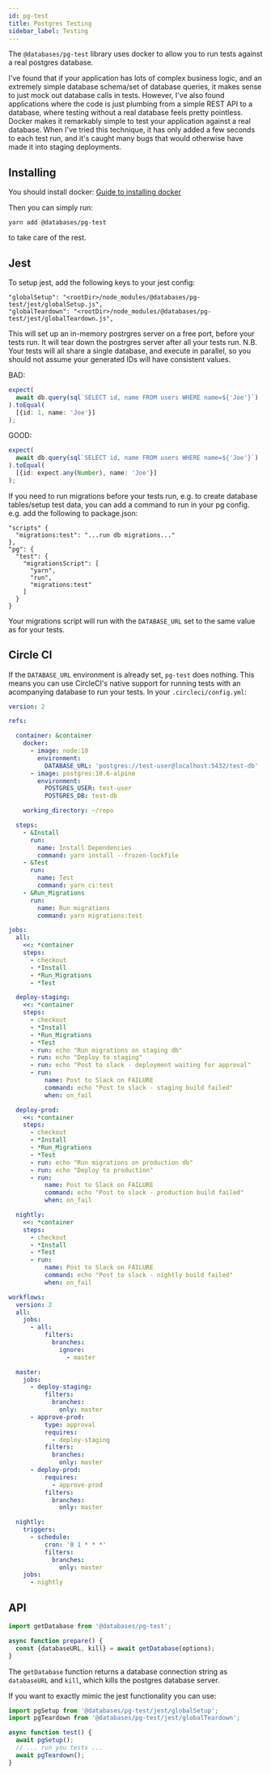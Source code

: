 ```yaml
---
id: pg-test
title: Postgres Testing
sidebar_label: Testing
---
```


The `@databases/pg-test` library uses docker to allow you to run tests against a real postgres database.

I've found that if your application has lots of complex business logic, and an extremely simple database schema/set of database queries, it makes sense to just mock out database calls in tests. However, I've also found applications where the code is just plumbing from a simple REST API to a database, where testing without a real database feels pretty pointless. Docker makes it remarkably simple to test your application against a real database. When I've tried this technique, it has only added a few seconds to each test run, and it's caught many bugs that would otherwise have made it into staging deployments.

## Installing

You should install docker: [Guide to installing docker](https://gist.github.com/rstacruz/297fc799f094f55d062b982f7dac9e41)

Then you can simply run:

```
yarn add @databases/pg-test
```

to take care of the rest.

## Jest

To setup jest, add the following keys to your jest config:

```
"globalSetup": "<rootDir>/node_modules/@databases/pg-test/jest/globalSetup.js",
"globalTeardown": "<rootDir>/node_modules/@databases/pg-test/jest/globalTeardown.js",
```

This will set up an in-memory postrgres server on a free port, before your tests run. It will tear down the postrgres server after all your tests run. N.B. Your tests will all share a single database, and execute in parallel, so you should not assume your generated IDs will have consistent values.

BAD:

```ts
expect(
  await db.query(sql`SELECT id, name FROM users WHERE name=${'Joe'}`)
).toEqual(
  [{id: 1, name: 'Joe'}]
);
```

GOOD:

```ts
expect(
  await db.query(sql`SELECT id, name FROM users WHERE name=${'Joe'}`)
).toEqual(
  [{id: expect.any(Number), name: 'Joe'}]
);
```

If you need to run migrations before your tests run, e.g. to create database tables/setup test data, you can add a command to run in your pg config.  e.g. add the following to package.json:

```
"scripts" {
  "migrations:test": "...run db migrations..."
},
"pg": {
  "test": {
    "migrationsScript": [
      "yarn",
      "run",
      "migrations:test"
    ]
  }
}
```

Your migrations script will run with the `DATABASE_URL` set to the same value as for your tests.

## Circle CI

If the `DATABASE_URL` environment is already set, `pg-test` does nothing. This means you can use CircleCI's native support for running tests with an acompanying database to run your tests. In your `.circleci/config.yml`:

```yaml
version: 2

refs:

  container: &container
    docker:
      - image: node:10
        environment:
          DATABASE_URL: 'postgres://test-user@localhost:5432/test-db'
      - image: postgres:10.6-alpine
        environment:
          POSTGRES_USER: test-user
          POSTGRES_DB: test-db

    working_directory: ~/repo

  steps:
    - &Install
      run:
        name: Install Dependencies
        command: yarn install --frozen-lockfile
    - &Test
      run:
        name: Test
        command: yarn ci:test
    - &Run_Migrations
      run:
        name: Run migrations
        command: yarn migrations:test

jobs:
  all:
    <<: *container
    steps:
      - checkout
      - *Install
      - *Run_Migrations
      - *Test

  deploy-staging:
    <<: *container
    steps:
      - checkout
      - *Install
      - *Run_Migrations
      - *Test
      - run: echo "Run migrations on staging db"
      - run: echo "Deploy to staging"
      - run: echo "Post to slack - deployment waiting for approval"
      - run:
          name: Post to Slack on FAILURE
          command: echo "Post to slack - staging build failed"
          when: on_fail

  deploy-prod:
    <<: *container
    steps:
      - checkout
      - *Install
      - *Run_Migrations
      - *Test
      - run: echo "Run migrations on production db"
      - run: echo "Deploy to production"
      - run:
          name: Post to Slack on FAILURE
          command: echo "Post to slack - production build failed"
          when: on_fail

  nightly:
    <<: *container
    steps:
      - checkout
      - *Install
      - *Test
      - run:
          name: Post to Slack on FAILURE
          command: echo "Post to slack - nightly build failed"
          when: on_fail

workflows:
  version: 2
  all:
    jobs:
      - all:
          filters:
            branches:
              ignore:
                - master

  master:
    jobs:
      - deploy-staging:
          filters:
            branches:
              only: master
      - approve-prod:
          type: approval
          requires:
            - deploy-staging
          filters:
            branches:
              only: master
      - deploy-prod:
          requires:
            - approve-prod
          filters:
            branches:
              only: master

  nightly:
    triggers:
      - schedule:
          cron: '0 1 * * *'
          filters:
            branches:
              only: master
    jobs:
      - nightly

```

## API

```ts
import getDatabase from '@databases/pg-test';

async function prepare() {
  const {databaseURL, kill} = await getDatabase(options);
}
```

The `getDatabase` function returns a database connection string as `databaseURL` and `kill`, which kills the postgres database server.

If you want to exactly mimic the jest functionality you can use:

```ts
import pgSetup from '@databases/pg-test/jest/globalSetup';
import pgTeardown from '@databases/pg-test/jest/globalTeardown';

async function test() {
  await pgSetup();
  // ... run you tests ...
  await pgTeardown();
}
```
